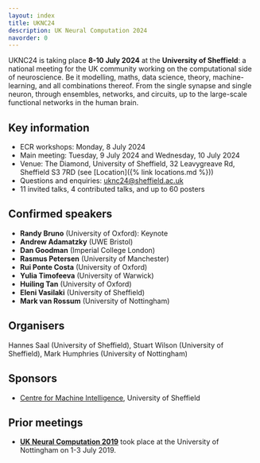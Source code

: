 ```yaml
---
layout: index
title: UKNC24
description: UK Neural Computation 2024
navorder: 0
---
```


UKNC24 is taking place **8-10 July 2024** at the **University of Sheffield**: a national meeting for the UK community working on the computational side of neuroscience. Be it modelling, maths, data science, theory, machine-learning, and all combinations thereof. From the single synapse and single neuron, through ensembles, networks, and circuits, up to the large-scale functional networks in the human brain.

## Key information

- ECR workshops: Monday, 8 July 2024
- Main meeting: Tuesday, 9 July 2024 and Wednesday, 10 July 2024
- Venue: The Diamond, University of Sheffield, 32 Leavygreave Rd, Sheffield S3 7RD (see [Location]({% link locations.md %}))
- Questions and enquiries: <uknc24@sheffield.ac.uk>
- 11 invited talks, 4 contributed talks, and up to 60 posters

## Confirmed speakers

- **Randy Bruno** (University of Oxford): Keynote
- **Andrew Adamatzky** (UWE Bristol)
- **Dan Goodman** (Imperial College London)
- **Rasmus Petersen** (University of Manchester)
- **Rui Ponte Costa** (University of Oxford)
- **Yulia Timofeeva** (University of Warwick)
- **Huiling Tan** (University of Oxford)
- **Eleni Vasilaki** (University of Sheffield)
- **Mark van Rossum** (University of Nottingham)

## Organisers

Hannes Saal (University of Sheffield), Stuart Wilson (University of Sheffield), Mark Humphries (University of Nottingham)

## Sponsors
- [Centre for Machine Intelligence](https://www.sheffield.ac.uk/machine-intelligence), University of Sheffield

## Prior meetings

- [**UK Neural Computation 2019**](https://drmdhumphries.wixsite.com/ukneuralcomp2019) took place at the University of Nottingham on 1-3 July 2019.
